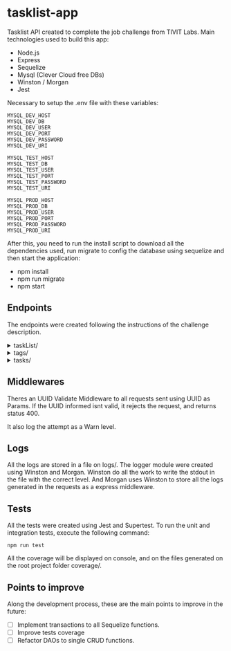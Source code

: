 # tasklist-app

Tasklist API created to complete the job challenge from TIVIT Labs. Main technologies used to build this app:

- Node.js
- Express
- Sequelize
- Mysql (Clever Cloud free DBs)
- Winston / Morgan
- Jest

Necessary to setup the .env file with these variables:

```
MYSQL_DEV_HOST
MYSQL_DEV_DB
MYSQL_DEV_USER
MYSQL_DEV_PORT
MYSQL_DEV_PASSWORD
MYSQL_DEV_URI

MYSQL_TEST_HOST
MYSQL_TEST_DB
MYSQL_TEST_USER
MYSQL_TEST_PORT
MYSQL_TEST_PASSWORD
MYSQL_TEST_URI

MYSQL_PROD_HOST
MYSQL_PROD_DB
MYSQL_PROD_USER
MYSQL_PROD_PORT
MYSQL_PROD_PASSWORD
MYSQL_PROD_URI
```

After this, you need to run the install script to download all the dependencies used, run migrate to config the database using sequelize and then start the application:

- npm install
- npm run migrate
- npm start

## Endpoints

The endpoints were created following the instructions of the challenge description.

<details>
<summary>taskList/</summary>

### HTTP Communications available:
|Methods|Routes|Action|Response expected|Status Code|
|:----------:|:-----:|:---:|:-----:|:----:|
|GET|taskList/|Select all the taskLists active on DB|taskList array|200|
|GET|taskList/:id|Select one taskLists active on DB|taskList object|200|
|POST|taskList/|Create a TaskList in DB|taskList object created| 201|
|PUT|taskList/:id|Update informations of a TaskList|Successfull message|200|
|DELETE|taskList/:id|Delete a TaskList|Successfull message|200|

## GET taskList/

Select all the taskLists active on DB:

- Request expected:

No informations required. Just the request.

- Reponse expected:

```
{
    "status": 200,
    "taskLists": [
        {
            "id": "4d82fdc6-bafa-4750-b7da-59f5658a1ecf",
            "name": "Projeto Integrador - SENAC",
            "active": true,
            "createdAt": "2020-09-16T03:01:13.000Z",
            "updatedAt": "2020-09-16T03:01:13.000Z"
        },
        {
            "id": "d1875f07-5888-4965-9725-9d3e66a67d91",
            "name": "Certificações",
            "active": true,
            "createdAt": "2020-09-16T15:03:26.000Z",
            "updatedAt": "2020-09-16T15:03:26.000Z"
        }
    ]
}
```

## GET taskList/:id

Select one taskLists active on DB

- Request expected:

Params: Valid UUID;

- Reponse expected:

```
{
    "status": 200,
    "taskList": {
        "id": "561ab6f4-ca55-455d-a72a-a041fcc76606",
        "name": "Casa",
        "active": true,
        "createdAt": "2020-09-16T16:57:52.000Z",
        "updatedAt": "2020-09-16T16:57:52.000Z"
    }
}
```

## POST taskList/
Create a TaskList in DB.

- Request expected:
Request Body:

```
{
    "name": "Casa"
}
```

- Reponse expected:

```
{
    "status": 201,
    "msg": "TaskList created!",
    "taskList": {
        "id": "561ab6f4-ca55-455d-a72a-a041fcc76606",
        "name": "Casa",
        "active": true,
        "updatedAt": "2020-09-16T16:57:52.560Z",
        "createdAt": "2020-09-16T16:57:52.560Z"
    }
}
```

## PUT taskList/:id
Update informations of a TaskList.

- Request expected:
Params: Valid UUID.
Body: Able to change only the name or active status of tag.

```
{
    "name": "Kung Fu"
}
```

- Reponse expected:

```
{
    "status": 200,
    "msg": "TaskList updated successfully!"
}
```

## DELETE taskList/:id
Delete a TaskList.

- Request expected:
Request Params: Valid UUID.

- Reponse expected:
```
{
    "status": 200,
    "msg": "TaskList deleted successfully!"
}
```
</details>

<details>
<summary>tags/</summary>

### HTTP Communications available:
|Methods|Routes|Action|Response expected|Status Code|
|:----------:|:-----:|:---:|:-----:|:----:|
|GET|tags/|Select all the tags active on DB|tags array|200|
|PUT|tags/:id|Update informations of a tag|Successfull message|200|
|DELETE|tags/:id|Delete a tag|Successfull message|200|

## GET tags/
Select all the tags active on BD.

- Request expected:

No extra information needed.

- Response expected:
```
{
    "status": 200,
    "tags": [
        {
            "id": "2191eb89-9fd1-48e5-8754-cb7f708eb651",
            "name": "Cloud",
            "count": 2,
            "active": true,
            "createdAt": "2020-09-16T03:02:49.000Z",
            "updatedAt": "2020-09-16T03:03:06.000Z"
        },
        {
            "id": "33a4c88f-d2f4-415f-9955-8954720d90f7",
            "name": "Java",
            "count": 2,
            "active": true,
            "createdAt": "2020-09-16T03:02:49.000Z",
            "updatedAt": "2020-09-16T03:03:06.000Z"
        },
        {
            "id": "44773cd9-1e7b-4f2e-a843-2ed852d47261",
            "name": "React",
            "count": 2,
            "active": true,
            "createdAt": "2020-09-16T03:02:49.000Z",
            "updatedAt": "2020-09-16T03:03:05.000Z"
        }
    ]
}
```

## PUT tags/:id
Update informations of a tag.

- Request expected:

Params: Valid UUID.
Body: Able to change only the name or active status of tag.
```
{
    "name": "Node.js"
}
```

- Response expected:
```
{
    "status": 200,
    "msg": "Tag updated successfully!"
}
```


## DELETE tags/:id
Delete a Tag.

- Request expected:

Params: Valid UUID.

- Reponse expected:
```
{
    "status": 200,
    "msg": "Tag removed successfully!"
}
```

</details>

<details>
<summary>tasks/</summary>

### HTTP Communications available:
|Methods|Routes|Action|Response expected|Status Code|
|:----------:|:-----:|:---:|:-----:|:----:|
|GET|tasks/|Select all the tasks active from an active TaskList on DB|tasks array|200|
|POST|tasks/|Create a task in DB|task object created| 201|
|PUT|tasks/:id|Update informations of a task|Successfull message|200|
|DELETE|tasks/:id|Delete a task|Successfull message|200|

## GET tasks/
Select all the tasks active from an active TaskList on DB

- Request expected:

Querystring: Valid UUID.
```
Example: tasks/?id=4d82fdc6-bafa-4750-b7da-59f5658a1ecf
```

- Reponse expected:
```
{
    "status": 200,
    "task": [
        {
            "id": "1dc78e2c-79b5-402c-b445-dea433fd86f8",
            "title": "DSW - Fabio Tsuda",
            "notes": "",
            "priority": 3,
            "remind_me_on": "2020-11-07T08:03:22.000Z",
            "activity_type": "indoors",
            "status": "open",
            "task_list": "4d82fdc6-bafa-4750-b7da-59f5658a1ecf",
            "active": true,
            "createdAt": "2020-09-16T03:02:48.000Z",
            "updatedAt": "2020-09-16T03:02:48.000Z"
        },
        {
            "id": "2ac4294a-c956-45bc-8d15-7783cb895d00",
            "title": "ecommerce",
            "notes": "",
            "priority": 3,
            "remind_me_on": "2020-11-07T08:03:22.000Z",
            "activity_type": "indoors",
            "status": "open",
            "task_list": "4d82fdc6-bafa-4750-b7da-59f5658a1ecf",
            "active": true,
            "createdAt": "2020-09-16T03:03:04.000Z",
            "updatedAt": "2020-09-16T03:03:04.000Z"
        }
    ]
}
```


## POST tasks/:id
Create a task in DB.

- Request expected:


Body:
- title: Necessary
- status: Necessary
- tags: Necessary
- task_list: Necessary

```
{
    "title": "ecommerce",
    "status": "open",
    "tags": ["React", "Java", "Cloud"],
    "task_list": "4d82fdc6-bafa-4750-b7da-59f5658a1ecf",
    "notes": "",
    "activity_type": "indoors",
    "priority": 3,
    "remind_me_on": "2020-11-07 05:03:22"
}
```

- Reponse expected:
```
{
    "status": 201,
    "msg": "Task created!",
    "task": {
        "id": "9aa88f3d-2a2d-4864-b2ed-aa160bc79303",
        "title": "Subir no Blackboard",
        "status": "open",
        "task_list": "4d82fdc6-bafa-4750-b7da-59f5658a1ecf",
        "notes": null,
        "priority": 3,
        "remind_me_on": "2020-11-07T08:03:22.000Z",
        "activity_type": "indoors",
        "active": true,
        "updatedAt": "2020-09-16T19:21:33.412Z",
        "createdAt": "2020-09-16T19:21:33.412Z"
    }
}
```

## PUT tasks/:id
Update informations of a task.

- Request expected:

Params: Valid UUID.
Body: Any information to change on the task.

- Reponse expected:
```
{
    "status": 200,
    "msg": "Task updated successfully!"
}
```

## DELETE tasks/:id
Delete a Task.

- Request expected:

Params: Valid UUID.

- Reponse expected:
```
{
    "status": 200,
    "msg": "Task removed successfully!"
}
```

</details>




## Middlewares

Theres an UUID Validate Middleware to all requests sent using UUID as Params. If the UUID informed isnt valid, it rejects the request, and returns status 400.

It also log the attempt as a Warn level.

## Logs

All the logs are stored in a file on logs/. The logger module were created using Winston and Morgan. Winston do all the work to write the stdout in the file with the correct level. And Morgan uses Winston to store all the logs generated in the requests as a express middleware.

## Tests

All the tests were created using Jest and Supertest. To run the unit and integration tests, execute the following command:

```
npm run test
```

All the coverage will be displayed on console, and on the files generated on the root project folder coverage/.


## Points to improve

Along the development process, these are the main points to improve in the future:

- [ ] Implement transactions to all Sequelize functions.
- [ ] Improve tests coverage 
- [ ] Refactor DAOs to single CRUD functions.
